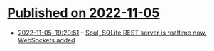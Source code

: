# [Published on 2022-11-05](index.md)

* [2022-11-05, 19:20:51](https://news.ycombinator.com/item?id=33484693) - [Soul, SQLite REST server is realtime now. WebSockets added](https://github.com/thevahidal/soul/blob/main/docs/ws-examples.md)
